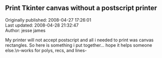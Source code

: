 ## Print Tkinter canvas without a postscript printer  
Originally published: 2008-04-27 17:26:01  
Last updated: 2008-04-28 21:32:47  
Author: jesse james  
  
My printer will not accept postscript and all i needed to print was canvas rectangles. So here is something i put together... hope it helps someone else.\n-works for polys, recs, and lines-